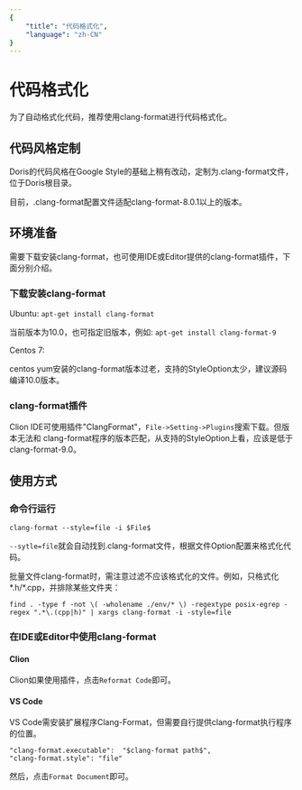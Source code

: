 ```yaml
---
{
    "title": "代码格式化",
    "language": "zh-CN"
}
---
```


<!-- 
Licensed to the Apache Software Foundation (ASF) under one
or more contributor license agreements.  See the NOTICE file
distributed with this work for additional information
regarding copyright ownership.  The ASF licenses this file
to you under the Apache License, Version 2.0 (the
"License"); you may not use this file except in compliance
with the License.  You may obtain a copy of the License at

  http://www.apache.org/licenses/LICENSE-2.0

Unless required by applicable law or agreed to in writing,
software distributed under the License is distributed on an
"AS IS" BASIS, WITHOUT WARRANTIES OR CONDITIONS OF ANY
KIND, either express or implied.  See the License for the
specific language governing permissions and limitations
under the License.
-->

# 代码格式化

为了自动格式化代码，推荐使用clang-format进行代码格式化。

## 代码风格定制

Doris的代码风格在Google Style的基础上稍有改动，定制为.clang-format文件，位于Doris根目录。

目前，.clang-format配置文件适配clang-format-8.0.1以上的版本。

## 环境准备

需要下载安装clang-format，也可使用IDE或Editor提供的clang-format插件，下面分别介绍。

### 下载安装clang-format

Ubuntu: `apt-get install clang-format`

当前版本为10.0，也可指定旧版本，例如: `apt-get install clang-format-9`

Centos 7:

centos yum安装的clang-format版本过老，支持的StyleOption太少，建议源码编译10.0版本。

### clang-format插件

Clion IDE可使用插件"ClangFormat"，`File->Setting->Plugins`搜索下载。但版本无法和
clang-format程序的版本匹配，从支持的StyleOption上看，应该是低于clang-format-9.0。

## 使用方式

### 命令行运行

`clang-format --style=file -i $File$`

`--sytle=file`就会自动找到.clang-format文件，根据文件Option配置来格式化代码。

批量文件clang-format时，需注意过滤不应该格式化的文件。例如，只格式化*.h/*.cpp，并排除某些文件夹：

`find . -type f -not \( -wholename ./env/* \) -regextype posix-egrep -regex
 ".*\.(cpp|h)" | xargs clang-format -i -style=file`

### 在IDE或Editor中使用clang-format

#### Clion

Clion如果使用插件，点击`Reformat Code`即可。

#### VS Code

VS Code需安装扩展程序Clang-Format，但需要自行提供clang-format执行程序的位置。

```
"clang-format.executable":  "$clang-format path$",
"clang-format.style": "file"
```

然后，点击`Format Document`即可。

